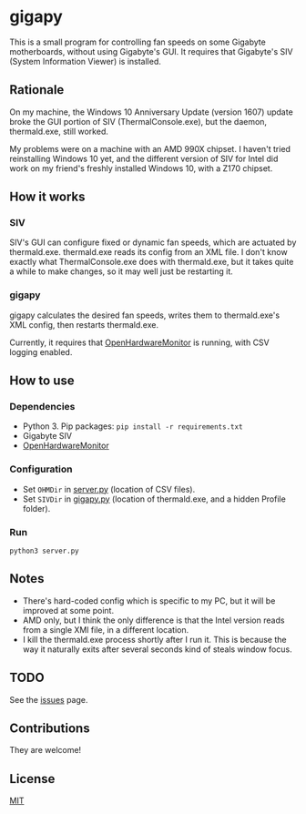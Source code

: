 # gigapy

This is a small program for controlling fan speeds on some Gigabyte motherboards, without using Gigabyte's GUI. It requires that Gigabyte's SIV (System Information Viewer) is installed.

## Rationale

On my machine, the Windows 10 Anniversary Update (version 1607) update broke the GUI portion of SIV (ThermalConsole.exe), but the daemon, thermald.exe, still worked.

My problems were on a machine with an AMD 990X chipset. I haven't tried reinstalling Windows 10 yet, and the different version of SIV for Intel did work on my friend's freshly installed Windows 10, with a Z170 chipset.

## How it works

### SIV

SIV's GUI can configure fixed or dynamic fan speeds, which are actuated by thermald.exe. thermald.exe reads its config from an XML file. I don't know exactly what ThermalConsole.exe does with thermald.exe, but it takes quite a while to make changes, so it may well just be restarting it.

### gigapy

gigapy calculates the desired fan speeds, writes them to thermald.exe's XML config, then restarts thermald.exe.

Currently, it requires that [OpenHardwareMonitor][1] is running, with CSV logging enabled.

## How to use
### Dependencies
* Python 3. Pip packages: `pip install -r requirements.txt`
* Gigabyte SIV
* [OpenHardwareMonitor][1]

### Configuration

* Set `OHMDir` in [server.py](server.py) (location of CSV files).
* Set `SIVDir` in [gigapy.py](gigapy.py) (location of thermald.exe, and a hidden Profile folder).

### Run

`python3 server.py`

## Notes

* There's hard-coded config which is specific to my PC, but it will be improved at some point.
* AMD only, but I think the only difference is that the Intel version reads from a single XMl file, in a different location.
* I kill the thermald.exe process shortly after I run it. This is because the way it naturally exits after several seconds kind of steals window focus.

## TODO

See the [issues][2] page.

## Contributions

They are welcome!

## License

[MIT](LICESNE.md)

[1]: https://github.com/openhardwaremonitor/openhardwaremonitor
[2]: https://github.com/DinCahill/gigapy/issues
